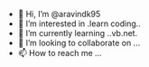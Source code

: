 - 👋 Hi, I’m @aravindk95
- 👀 I’m interested in .learn coding..
- 🌱 I’m currently learning ..vb.net.
- 💞️ I’m looking to collaborate on ...
- 📫 How to reach me ...

<!---
aravindk95/aravindk95 is a ✨ special ✨ repository because its `README.md` (this file) appears on your GitHub profile.
You can click the Preview link to take a look at your changes.
--->
